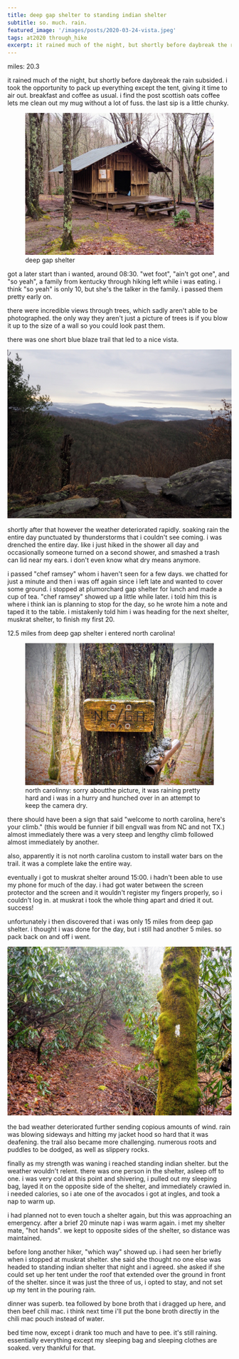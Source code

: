 ```yaml
---
title: deep gap shelter to standing indian shelter
subtitle: so. much. rain.
featured_image: '/images/posts/2020-03-24-vista.jpeg'
tags: at2020 through_hike
excerpt: it rained much of the night, but shortly before daybreak the rain subsided. i took the opportunity to pack up everything except the tent, giving it time to air out.
---
```


miles: 20.3

it rained much of the night, but shortly before daybreak the rain subsided. i took the opportunity to pack up everything except the tent, giving it time to air out. breakfast and coffee as usual. i find the post scottish oats coffee lets me clean out my mug without a lot of fuss. the last sip is a little chunky.

<figure>
  <img src="/images/posts/2020-03-24-deep-gap-shelter.jpeg" alt="deep gap shelter" />
  <figcaption>deep gap shelter</figcaption>
</figure>

got a later start than i wanted, around 08:30. "wet foot", "ain't got one", and "so yeah", a family from kentucky through hiking left while i was eating. i think "so yeah" is only 10, but she's the talker in the family. i passed them pretty early on.

there were incredible views through trees, which sadly aren't able to be photographed. the only way they aren't just a picture of trees is if you blow it up to the size of a wall so you could look past them.

there was one short blue blaze trail that led to a nice vista.

![vista](/images/posts/2020-03-24-vista.jpeg)

shortly after that however the weather deteriorated rapidly. soaking rain the entire day punctuated by thunderstorms that i couldn't see coming. i was drenched the entire day. like i just hiked in the shower all day and occasionally someone turned on a second shower, and smashed a trash can lid near my ears. i don't even know what dry means anymore.

i passed "chef ramsey" whom i haven't seen for a few days. we chatted for just a minute and then i was off again since i left late and wanted to cover some ground. i stopped at plumorchard gap shelter for lunch and made a cup of tea. "chef ramsey" showed up a little while later. i told him this is where i think ian is planning to stop for the day, so he wrote him a note and taped it to the table. i mistakenly told him i was heading for the next shelter, muskrat shelter, to finish my first 20.

12.5 miles from deep gap shelter i entered north carolina!

<figure>
  <img src="/images/posts/2020-03-24-north-carolinny.jpeg" alt="north carolinny" />
  <figcaption>north carolinny: sorry aboutthe picture, it was raining pretty hard and i was in a hurry and hunched over in an attempt to keep the camera dry.</figcaption>
</figure>

there should have been a sign that said "welcome to north carolina, here's your climb." (this would be funnier if bill engvall was from NC and not TX.) almost immediately there was a very steep and lengthy climb followed almost immediately by another.

also, apparently it is not north carolina custom to install water bars on the trail. it was a complete lake the entire way.

eventually i got to muskrat shelter around 15:00. i hadn't been able to use my phone for much of the day. i had got water between the screen protector and the screen and it wouldn't register my fingers properly, so i couldn't log in. at muskrat i took the whole thing apart and dried it out. success!

unfortunately i then discovered that i was only 15 miles from deep gap shelter. i thought i was done for the day, but i still had another 5 miles. so pack back on and off i went.

![white blaze](/images/posts/2020-03-24-white-blaze.jpeg)

the bad weather deteriorated further sending copious amounts of wind. rain was blowing sideways and hitting my jacket hood so hard that it was deafening. the trail also became more challenging. numerous roots and puddles to be dodged, as well as slippery rocks.

finally as my strength was waning i reached standing indian shelter. but the weather wouldn't relent. there was one person in the shelter, asleep off to one. i was very cold at this point and shivering, i pulled out my sleeping bag, layed it on the opposite side of the shelter, and immediately crawled in. i needed calories, so i ate one of the avocados i got at ingles, and took a nap to warm up.

i had planned not to even touch a shelter again, but this was approaching an emergency. after a brief 20 minute nap i was warm again. i met my shelter mate, "hot hands". we kept to opposite sides of the shelter, so distance was maintained. 

before long another hiker, "which way" showed up. i had seen her briefly when i stopped at muskrat shelter. she said she thought no one else was headed to standing indian shelter that night and i agreed. she asked if she could set up her tent under the roof that extended over the ground in front of the shelter. since it was just the three of us, i opted to stay, and not set up my tent in the pouring rain.

dinner was superb. tea followed by bone broth that i dragged up here, and then beef chili mac. i think next time i'll put the bone broth directly in the chili mac pouch instead of water.

bed time now, except i drank too much and have to pee. it's still raining. essentially everything except my sleeping bag and sleeping clothes are soaked. very thankful for that.
